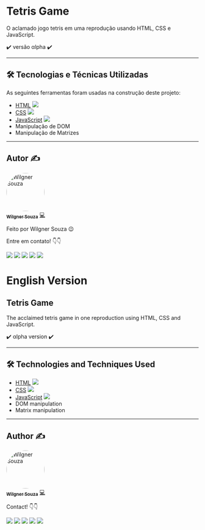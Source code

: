 # Tetris Game
O aclamado jogo tetris em uma reprodução usando HTML, CSS e JavaScript.</br>

:heavy_check_mark: versão αlpha :heavy_check_mark:

---

## 🛠 Tecnologias e Técnicas Utilizadas

As seguintes ferramentas foram usadas na construção deste projeto:

- [HTML](https://developer.mozilla.org/pt-BR/docs/Web/HTML) ![](https://img.shields.io/badge/--E34F26.svg?style=flat&logoColor=FAFAFF&logo=html5)
- [CSS](https://www.w3schools.com/cssref/) ![](https://img.shields.io/badge/--1572b6.svg?style=flat&logoColor=FAFAFF&logo=css3)
- [JavaScript](https://developer.mozilla.org/pt-BR/docs/Web/JavaScript) ![](https://img.shields.io/badge/--F7DF1E.svg?style=flat&logoColor=0D0D0D&logo=javascript)
- Manipulação de DOM
- Manipulação de Matrizes

---

## Autor ✍

<a href="https://www.linkedin.com/in/wilgner-souza-stw97/">
 <img style="border-radius: 50%;" src="https://avatars.githubusercontent.com/wilgnersouza" width="100px;" alt="Wilgner Souza"/>
 <br />
 <sub><b>Wilgner Souza</b></sub></a> <a href="https://www.linkedin.com/in/wilgner-souza-stw97/" title="Linkedin Wilgner">💻</a>

Feito por Wilgner Souza 😉 </br>

Entre em contato! 👇👇 </br>

<div>
  <a href="https://www.facebook.com/wilgner.souza.stw" target="_blank"><img src="https://img.shields.io/badge/Facebook-1877F2?style=for-the-badge&logo=facebook&logoColor=white" target="_blank"></a>
  <a href="https://www.instagram.com/showtimewill97/" target="_blank"><img src="https://img.shields.io/badge/-Instagram-b80750?style=for-the-badge&logo=instagram&logoColor=white" target="_blank"></a>
  <a href = "mailto:wilgner.showtime@gmail.com"><img src="https://img.shields.io/badge/-Gmail-e83f25?style=for-the-badge&logo=gmail&logoColor=white" target="_blank"></a>
  <a href="https://www.linkedin.com/in/wilgner-souza-stw97/" target="_blank"><img src="https://img.shields.io/badge/-LinkedIn-0a66c2?style=for-the-badge&logo=linkedin&logoColor=white" target="_blank"></a> 
    <a href="https://api.whatsapp.com/send?phone=5592992806495" target="_blank"><img src="https://img.shields.io/badge/WhatsApp-0aad47?style=for-the-badge&logo=whatsapp&logoColor=white" target="_blank"></a> 
</div>

# English Version 

## Tetris Game
The acclaimed tetris game in one reproduction using HTML, CSS and JavaScript.</br>

:heavy_check_mark: αlpha version :heavy_check_mark:

---

## 🛠 Technologies and Techniques Used

- [HTML](https://developer.mozilla.org/pt-BR/docs/Web/HTML) ![](https://img.shields.io/badge/--E34F26.svg?style=flat&logoColor=FAFAFF&logo=html5)
- [CSS](https://www.w3schools.com/cssref/) ![](https://img.shields.io/badge/--1572b6.svg?style=flat&logoColor=FAFAFF&logo=css3)
- [JavaScript](https://developer.mozilla.org/pt-BR/docs/Web/JavaScript) ![](https://img.shields.io/badge/--F7DF1E.svg?style=flat&logoColor=0D0D0D&logo=javascript)
- DOM manipulation
- Matrix manipulation

---

## Author ✍

<a href="https://www.linkedin.com/in/wilgner-souza-stw97/">
 <img style="border-radius: 50%;" src="https://avatars.githubusercontent.com/wilgnersouza" width="100px;" alt="Wilgner Souza"/>
 <br />
 <sub><b>Wilgner Souza</b></sub></a> <a href="https://www.linkedin.com/in/wilgner-souza-stw97/" title="Linkedin Wilgner">💻</a>

Contact! 👇👇 </br>

<div>
  <a href="https://www.facebook.com/wilgner.souza.stw" target="_blank"><img src="https://img.shields.io/badge/Facebook-1877F2?style=for-the-badge&logo=facebook&logoColor=white" target="_blank"></a>
  <a href="https://www.instagram.com/showtimewill97/" target="_blank"><img src="https://img.shields.io/badge/-Instagram-b80750?style=for-the-badge&logo=instagram&logoColor=white" target="_blank"></a>
  <a href = "mailto:wilgner.showtime@gmail.com"><img src="https://img.shields.io/badge/-Gmail-e83f25?style=for-the-badge&logo=gmail&logoColor=white" target="_blank"></a>
  <a href="https://www.linkedin.com/in/wilgner-souza-stw97/" target="_blank"><img src="https://img.shields.io/badge/-LinkedIn-0a66c2?style=for-the-badge&logo=linkedin&logoColor=white" target="_blank"></a> 
    <a href="https://api.whatsapp.com/send?phone=5592992806495" target="_blank"><img src="https://img.shields.io/badge/WhatsApp-0aad47?style=for-the-badge&logo=whatsapp&logoColor=white" target="_blank"></a> 
</div>
